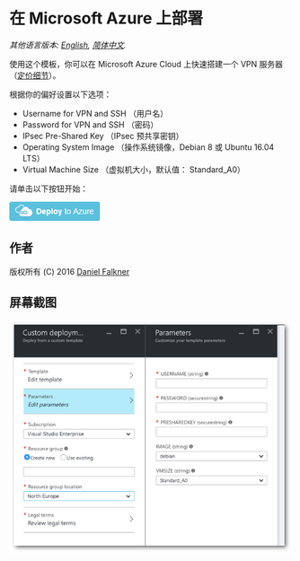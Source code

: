 # 在 Microsoft Azure 上部署

*其他语言版本: [English](README.md), [简体中文](README-zh.md).*

使用这个模板，你可以在 Microsoft Azure Cloud 上快速搭建一个 VPN 服务器 （<a href="https://azure.microsoft.com/zh-cn/pricing/details/virtual-machines/" target="_blank">定价细节</a>）。

根据你的偏好设置以下选项：

 - Username for VPN and SSH （用户名）
 - Password for VPN and SSH （密码）
 - IPsec Pre-Shared Key （IPsec 预共享密钥）
 - Operating System Image （操作系统镜像，Debian 8 或 Ubuntu 16.04 LTS）
 - Virtual Machine Size （虚拟机大小，默认值： Standard_A0）

请单击以下按钮开始：

<a href="https://portal.azure.com/#create/Microsoft.Template/uri/https%3A%2F%2Fraw.githubusercontent.com%2Fhwdsl2%2Fsetup-ipsec-vpn%2Fmaster%2Fazure%2Fazuredeploy.json" target="_blank">
    <img src="../docs/images/azure-deploy-button.png" alt="Deploy to Azure" />
</a>

## 作者

版权所有 (C) 2016 [Daniel Falkner](https://github.com/derdanu)

## 屏幕截图

![Azure Custom Deployment](custom_deployment_screenshot.png)
